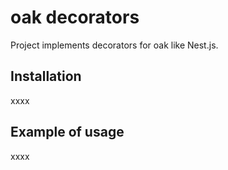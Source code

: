 # oak decorators

Project implements decorators for oak like Nest.js.

## Installation

xxxx

## Example of usage

xxxx

